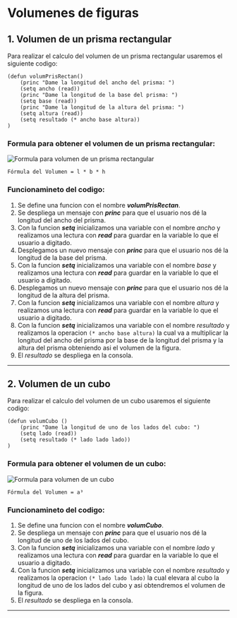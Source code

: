 # Volumenes de figuras

## 1. Volumen de un prisma rectangular

Para realizar el calculo del volumen de un prisma rectangular usaremos el siguiente codigo:

~~~
(defun volumPrisRectan()
    (princ "Dame la longitud del ancho del prisma: ")
    (setq ancho (read))
    (princ "Dame la longitud de la base del prisma: ")
    (setq base (read))
    (princ "Dame la longitud de la altura del prisma: ")
    (setq altura (read))
    (setq resultado (* ancho base altura))
)
~~~

### Formula para obtener el volumen de un prisma rectangular:

![Formula para volumen de un prisma rectangular](https://www.neurochispas.com/wp-content/uploads/2021/04/prisma-rectangular-con-sus-dimensiones.png)

`Fórmula del Volumen = l * b * h`

### Funcionamineto del codigo:

1. Se define una funcion con el nombre ***volumPrisRectan***.
2. Se despliega un mensaje con ***princ*** para que el usuario nos dé la longitud del ancho del prisma.
3. Con la funcion ***setq*** inicializamos una variable con el nombre *ancho* y realizamos una lectura con ***read*** para guardar en la variable lo que el usuario a digitado.
4. Desplegamos un nuevo mensaje con ***princ*** para que el usuario nos dé la longitud de la base del prisma.
5. Con la funcion ***setq*** inicializamos una variable con el nombre *base* y realizamos una lectura con ***read*** para guardar en la variable lo que el usuario a digitado.
6. Desplegamos un nuevo mensaje con ***princ*** para que el usuario nos dé la longitud de la altura del prisma.
7. Con la funcion ***setq*** inicializamos una variable con el nombre *altura* y realizamos una lectura con ***read*** para guardar en la variable lo que el usuario a digitado.
8. Con la funcion ***setq*** inicializamos una variable con el nombre *resultado* y realizamos la operacion `(* ancho base altura)` la cual va a multiplicar la longitud del ancho del prisma por la base de la longitud del prisma y la altura del prisma obteniendo asi el volumen de la figura.
9. El *resultado* se despliega en la consola.
___

## 2. Volumen de un cubo

Para realizar el calculo del volumen de un cubo usaremos el siguiente codigo:

~~~
(defun volumCubo ()
    (princ "Dame la longitud de uno de los lados del cubo: ")
    (setq lado (read))
    (setq resultado (* lado lado lado))
)
~~~

### Formula para obtener el volumen de un cubo:

![Formula para volumen de un cubo](https://www.neurochispas.com/wp-content/uploads/2021/03/cubo-con-sus-lados.png)

`Fórmula del Volumen = a³`

### Funcionamineto del codigo:

1. Se define una funcion con el nombre ***volumCubo***.
2. Se despliega un mensaje con ***princ*** para que el usuario nos dé la longitud de uno de los lados del cubo.
3. Con la funcion ***setq*** inicializamos una variable con el nombre *lado* y realizamos una lectura con ***read*** para guardar en la variable lo que el usuario a digitado.
4. Con la funcion ***setq*** inicializamos una variable con el nombre *resultado* y realizamos la operacion `(* lado lado lado)` la cual elevara al cubo la longitud de uno de los lados del cubo y asi obtendremos el volumen de la figura.
5. El *resultado* se despliega en la consola.
___